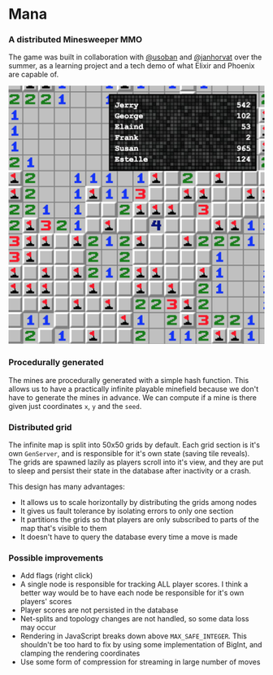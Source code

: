 # Mana
### A distributed Minesweeper MMO

The game was built in collaboration with
[@usoban](https://github.com/usoban)
and
[@janhorvat](https://github.com/janhorvat)
over the summer,
as a learning project and a tech demo of what Elixir and Phoenix are capable of.

![Screenshot](/screenshot.png?raw=true "Screenshot")

### Procedurally generated
The mines are procedurally generated with a simple hash function. This allows us
to have a practically infinite playable minefield because we don't have to 
generate the mines in advance. We can compute if a mine is there given just
coordinates `x`, `y` and the `seed`.

### Distributed grid
The infinite map is split into 50x50 grids by default. Each grid section is it's
own `GenServer`, and is responsible for it's own state (saving tile reveals).
The grids are spawned lazily as players scroll into it's view, and they are put
to sleep and persist their state in the database after inactivity or a crash.

This design has many advantages:
- It allows us to scale horizontally by distributing the grids among nodes
- It gives us fault tolerance by isolating errors to only one section
- It partitions the grids so that players are only subscribed to parts of the
map that's visible to them
- It doesn't have to query the database every time a move is made

### Possible improvements
- Add flags (right click)
- A single node is responsible for tracking ALL player scores. I think a better
way would be to have each node be responsible for it's own players' scores
- Player scores are not persisted in the database
- Net-splits and topology changes are not handled, so some data loss may occur
- Rendering in JavaScript breaks down above `MAX_SAFE_INTEGER`. This shouldn't
be too hard to fix by using some implementation of BigInt, and clamping the
rendering coordinates
- Use some form of compression for streaming in large number of moves
